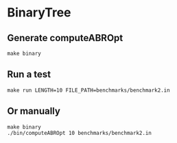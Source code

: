 # BinaryTree

## Generate computeABROpt
	make binary

## Run a test
	make run LENGTH=10 FILE_PATH=benchmarks/benchmark2.in

## Or manually
	make binary
	./bin/computeABROpt 10 benchmarks/benchmark2.in
